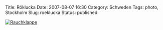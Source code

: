 Title: Röklucka
Date: 2007-08-07 16:30
Category: Schweden
Tags: photo, Stockholm
Slug: roeklucka
Status: published

[![Rauchklappe](/pic/roklucka_s.jpg "Rauchklappe")](/pic/roklucka_l.jpg)

